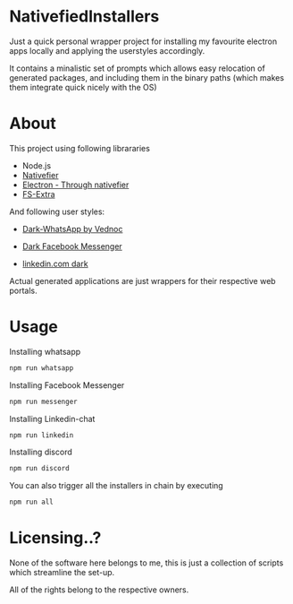 # NativefiedInstallers

Just a quick personal wrapper project for installing my favourite electron apps locally and applying the userstyles accordingly.

It contains a minalistic set of prompts which allows easy relocation of generated packages, and including them in the binary paths (which makes them integrate quick nicely with the OS)

# About
This project using following librararies
* Node.js
* [Nativefier](https://github.com/jiahaog/nativefier)
* [Electron - Through nativefier](https://electronjs.org/)
* [FS-Extra](https://www.npmjs.com/package/fs-extra)

And following user styles:

* [Dark-WhatsApp by Vednoc](https://userstyles.org/styles/142096)

* [Dark Facebook Messenger](https://userstyles.org/styles/173705)

* [linkedin.com dark](https://userstyles.org/styles/158968/linkedin-com-dark)

Actual generated applications are just wrappers for their respective web portals.

# Usage

Installing whatsapp
```bash
npm run whatsapp
```

Installing Facebook Messenger
```bash
npm run messenger
```

Installing Linkedin-chat
```bash
npm run linkedin
```

Installing discord
```bash
npm run discord
```

You can also trigger all the installers in chain by executing

```bash
npm run all
```

# Licensing..?

None of the software here belongs to me, this is just a collection of scripts which streamline the set-up.

All of the rights belong to the respective owners.

